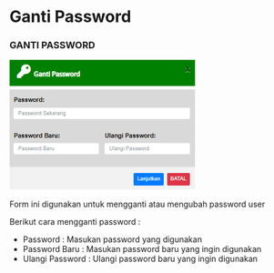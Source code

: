 # Ganti Password

### GANTI PASSWORD

![](../../.gitbook/assets/gantipassword.PNG)

Form ini digunakan untuk mengganti atau mengubah password user

Berikut cara mengganti password :

* Password : Masukan password yang digunakan
* Password Baru : Masukan password baru yang ingin digunakan
* Ulangi Password : Ulangi password baru yang ingin digunakan
